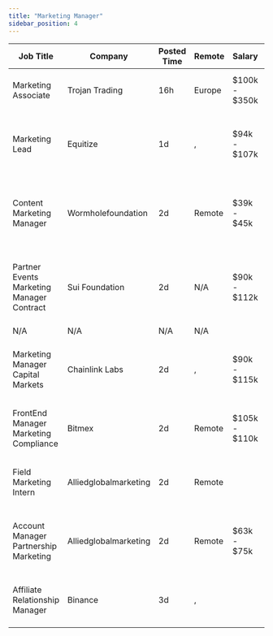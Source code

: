```yaml
---
title: "Marketing Manager"
sidebar_position: 4
---
```


| Job Title | Company | Posted Time | Remote | Salary | Tags | Apply Link |
|-----------|---------|-------------|--------|--------|------|------------|
| Marketing Associate | Trojan Trading | 16h | Europe | $100k - $350k | marketing, non tech, blockchain, crypto, defi | [Apply](https://web3.career/marketing-associate-trojantrading/106951) |
| Marketing Lead | Equitize | 1d | , | $94k - $107k | lead, marketing lead, marketing, non tech, blockchain | [Apply](https://web3.career/marketing-lead-equitize/106913) |
| Content Marketing Manager | Wormholefoundation | 2d | Remote | $39k - $45k | content marketing, marketing manager, marketing, non tech, blockchain | [Apply](https://web3.career/content-marketing-manager-wormholefoundation/96945) |
| Partner Events Marketing Manager Contract | Sui Foundation | 2d | N/A | $90k - $112k | events manager, non tech, marketing manager, marketing, blockchain | [Apply](https://web3.career/partner-events-marketing-manager-contract-suifoundation/106874) |
| N/A | N/A | N/A | N/A |  |  | [Apply](https://web3.career/metana) |
| Marketing Manager Capital Markets | Chainlink Labs | 2d | , | $90k - $115k | marketing manager, marketing, non tech, blockchain, defi | [Apply](https://web3.career/marketing-manager-capital-markets-chainlinklabs/106865) |
| FrontEnd Manager Marketing Compliance | Bitmex | 2d | Remote | $105k - $110k | compliance, non tech, front end, marketing, crypto | [Apply](https://web3.career/front-end-manager-marketing-compliance-bitmex/106096) |
| Field Marketing Intern | Alliedglobalmarketing | 2d | Remote |  | intern, entry level, marketing, non tech, remote | [Apply](https://web3.career/field-marketing-intern-alliedglobalmarketing/100656) |
| Account Manager Partnership Marketing | Alliedglobalmarketing | 2d | Remote | $63k - $75k | account manager, sales, non tech, partnership, marketing | [Apply](https://web3.career/account-manager-partnership-marketing-alliedglobalmarketing/100450) |
| Affiliate Relationship Manager | Binance | 3d | , |  | affiliate, marketing, non tech, blockchain, crypto | [Apply](https://web3.career/affiliate-relationship-manager-binance/106834) |
